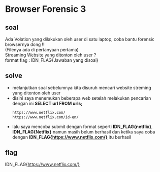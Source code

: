 # Browser Forensic 3
## soal
Ada Volation yang dilakukan oleh user di satu laptop, coba bantu forensic browsernya dong !! \
(Filenya ada di pertanyaan pertama) \
Streaming Website yang ditonton oleh user ? \
format flag : IDN_FLAG{Jawaban yang disoal}

## solve
- melanjutkan soal sebelumnya kita disuruh mencari website streming yang ditonton oleh user
- disini saya menemukan beberapa web setelah melakukan pencarian dengan ini **SELECT url FROM urls;**
  ```bash
  https://www.netflix.com/
  https://www.netflix.com/id-en/
  ```
- lalu saya mencoba submit dengan format seperti **IDN_FLAG{netflix}**, **IDN_FLAG{Netflix}** namun masih belum berhasil dan ketika saya coba dengan **IDN_FLAG{https://www.netflix.com/}** itu berhasil

## flag
IDN_FLAG{https://www.netflix.com/}